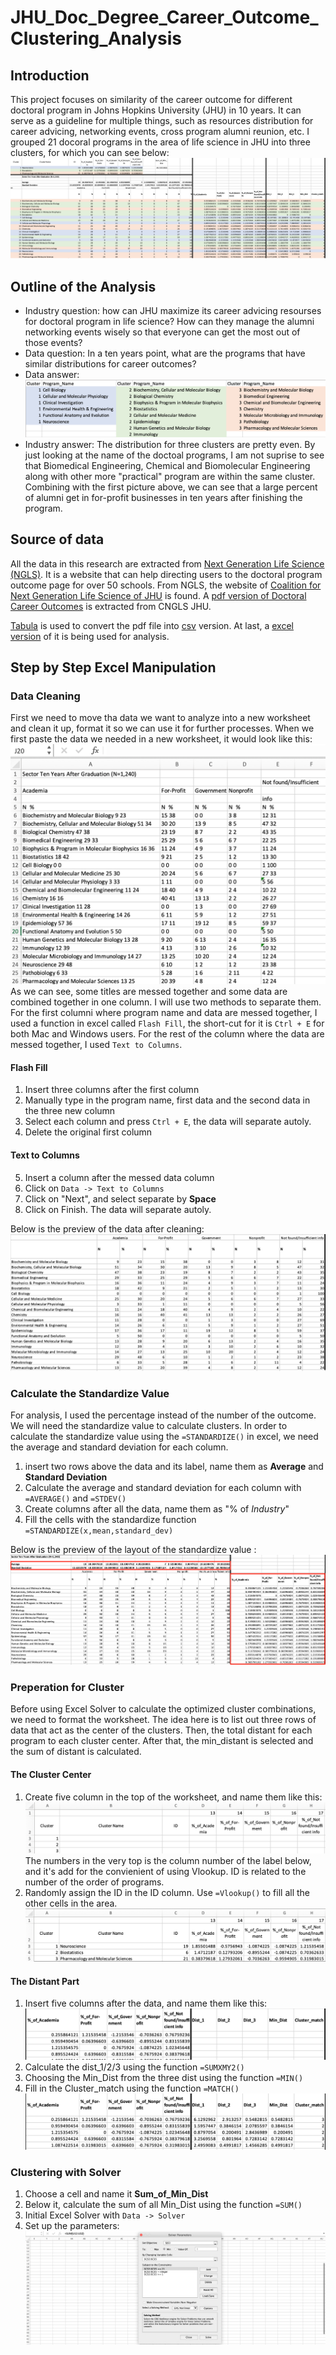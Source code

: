 # JHU_Doc_Degree_Career_Outcome_Clustering_Analysis
## Introduction
This project focuses on similarity of the career outcome for different doctoral program in Johns Hopkins University (JHU) in 10 years. It can serve as a guideline for multiple things, such as resources distribution for career advicing, networking events, cross program alumni reunion, etc. I grouped 21 docoral programs in the area of life science in JHU into three clusters, for which you can see below:
![alt text](Screen_Shot_For_Cluster_Visualization.png)
## Outline of the Analysis
* Industry question: how can JHU maximize its career advicing resourses for doctoral program in life science? How can they manage the alumni networking events wisely so that everyone can get the most out of those events?
* Data question: In a ten years point, what are the programs that have similar distributions for career outcomes?
* Data answer: 
![alt text](Cluster_Result.png)
* Industry answer: The distribution for three clusters are pretty even. By just looking at the name of the doctoal programs, I am not suprise to see that Biomedical Engineering, Chemical and Biomolecular Engineering along with other more "practical" program are within the same cluster. Combining with the first picture above, we can see that a large percent of alumni get in for-profit businesses in ten years after finishing the program.
## Source of data
All the data in this research are extracted from [Next Generation Life Science (NGLS)](http://nglscoalition.org/coalition-data/#close). It is a website that can help directing users to the doctoral program outcome page for over 50 schools. From NGLS, the website of [Coalition for Next Generation Life Science of JHU](https://provost.jhu.edu/education/graduate-and-professional-education/cngls/) is found. A [pdf version of Doctoral Career Outcomes](Career-Outcome-ADA-Tables-Final.pdf) is extracted from CNGLS JHU.

[Tabula](https://tabula.technology/) is used to convert the pdf file into [csv](JHU_Doctoral_Career_Outcome_Cluster_Analysis.csv) version. At last, a [excel version](JHU_Doctoral_Career_Outcome_Cluster_Analysis.xlsx) of it is being used for analysis.
## Step by Step Excel Manipulation
### Data Cleaning
First we need to move tha data we want to analyze into a new worksheet and clean it up, format it so we can use it for further processes. When we first paste the data we needed in a new worksheet, it would look like this:
![alt text](Screen_Shot_for_Step_By_Step/Data_Before_CLeaning.png)
As we can see, some titles are messed together and some data are combined together in one column. I will use two methods to separate them. For the first columni where program name and data are messed together, I used a function in excel called `Flash Fill`, the short-cut for it is `Ctrl + E` for both Mac and Windows users. For the rest of the column where the data are messed together, I used `Text to Columns`.
#### Flash Fill
1. Insert three columns after the first column
2. Manually type in the program name, first data and the second data in the three new column
3. Select each column and press `Ctrl + E`, the data will separate autoly.
4. Delete the original first column
#### Text to Columns
5. Insert a column after the messed data column
6. Click on `Data -> Text to Columns`
7. Click on "Next", and select separate by **Space**
8. Click on Finish. The data will separate autoly.

Below is the preview of the data after cleaning:
![alt text](Screen_Shot_for_Step_By_Step/Data_after_Cleaning.png)
### Calculate the Standardize Value
For analysis, I used the percentage instead of the number of the outcome. We will need the standardize value to calculate clusters. In order to calculate the standardize value using the `=STANDARDIZE()` in excel, we need the average and standard deviation for each column. 
1. insert two rows above the data and its label, name them as **Average** and **Standard Deviation**
2. Calculate the average and standard deviation for each column with `=AVERAGE()` and `=STDEV()`
3. Create columns after all the data, name them as "% of _Industry_"
4. Fill the cells with the standardize function `=STANDARDIZE(x,mean,standard_dev)`

Below is the preview of the layout of the standardize value :
![alt text](Screen_Shot_for_Step_By_Step/Calculate_Standardize_Value.png)
### Preperation for Cluster
Before using Excel Solver to calculate the optimized cluster combinations, we need to format the worksheet. The idea here is to list out three rows of data that act as the center of the clusters. Then, the total distant for each program to each cluster center. After that, the min_distant is selected and the sum of distant is calculated.
#### The Cluster Center
1. Create five column in the top of the worksheet, and name them like this:
![alt text](Screen_Shot_for_Step_By_Step/Naming_for_cluster.png)
The numbers in the very top is the column number of the label below, and it's add for the convienient of using Vlookup. ID is related to the number of the order of programs.
2. Randomly assign the ID in the ID column. Use `=Vlookup()` to fill all the other cells in the area.
![alt text](Screen_Shot_for_Step_By_Step/Cluster_Center_Filled.png)
#### The Distant Part
1. Insert five columns after the data, and name them like this:
![alt text](Screen_Shot_for_Step_By_Step/Naming_For_Distant.png)
2. Calculate the dist_1/2/3 using the function `=SUMXMY2()`
3. Choosing the Min_Dist from the three dist using the function `=MIN()`
4. Fill in the Cluster_match using the function `=MATCH()`
![alt text](Screen_Shot_for_Step_By_Step/Distant_Filled.png)
### Clustering with Solver
1. Choose a cell and name it **Sum_of_Min_Dist**
2. Below it, calculate the sum of all Min_Dist using the function `=SUM()`
3. Initial Excel Solver with `Data -> Solver`
4. Set up the parameters:
![alt text](Screen_Shot_for_Step_By_Step/Slover_Setup.png)
